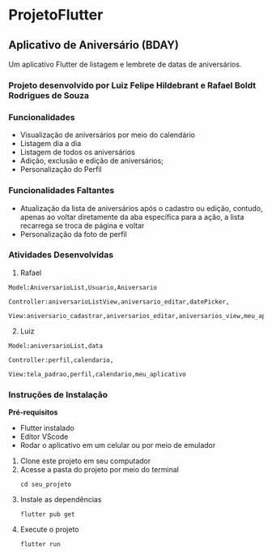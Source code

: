 # ProjetoFlutter

## Aplicativo de Aniversário (BDAY)

Um aplicativo Flutter de listagem e lembrete de datas de aniversários.

### Projeto desenvolvido por Luiz Felipe Hildebrant e Rafael Boldt Rodrigues de Souza

### Funcionalidades
- Visualização de aniversários por meio do calendário
- Listagem dia a dia
- Listagem de todos os aniversários
- Adição, exclusão e edição de aniversários;
- Personalização do Perfil

### Funcionalidades Faltantes 

- Atualização da lista de aniversários após o cadastro ou edição, contudo, apenas ao voltar diretamente da aba específica para a ação, a lista recarrega se troca de página e voltar
- Personalização da foto de perfil
### Atividades Desenvolvidas

  1. Rafael

    Model:AniversarioList,Usuario,Aniversario

    Controller:aniversarioListView,aniversario_editar,datePicker,

    View:aniversario_cadastrar,aniversarios_editar,aniversarios_view,meu_aplicativo,aniversarioList,datePicker,InputCounter
  2. Luiz

    Model:aniversarioList,data

    Controller:perfil,calendario,

    View:tela_padrao,perfil,calendario,meu_aplicativo
### Instruções de Instalação

**Pré-requisitos**
- Flutter instalado
- Editor VScode
- Rodar o aplicativo em um celular ou por meio de emulador

 1. Clone este projeto em seu computador
 2. Acesse a pasta do projeto por meio do terminal
    ```
    cd seu_projeto
    ```
 4. Instale as dependências
    ```
    flutter pub get
    ```
 6. Execute o projeto
    ```
    flutter run
    ```
